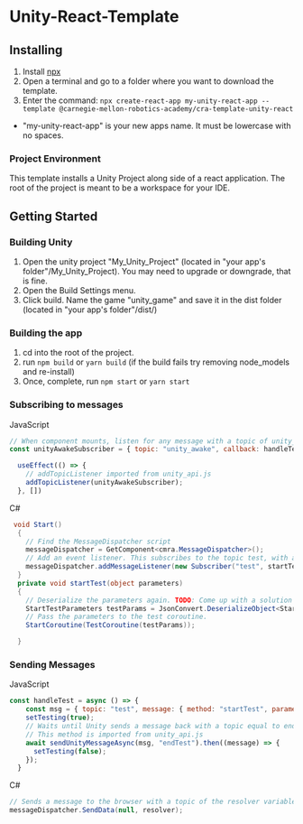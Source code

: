 # Unity-React-Template

## Installing
1) Install [npx](https://www.npmjs.com/package/npx) 
2) Open a terminal and go to a folder where you want to download the template.
3) Enter the command: `npx create-react-app my-unity-react-app --template @carnegie-mellon-robotics-academy/cra-template-unity-react`
* "my-unity-react-app" is your new apps name. It must be lowercase with no spaces.

### Project Environment
This template installs a Unity Project along side of a react application. The root of the project is meant to be a workspace for your IDE.

## Getting Started
### Building Unity
1) Open the unity project "My_Unity_Project" (located in "your app's folder"/My_Unity_Project). You may need to upgrade or downgrade, that is fine.
2) Open the Build Settings menu.
3) Click build. Name the game "unity_game" and save it in the dist folder (located in "your app's folder"/dist/)
### Building the app
1) cd into the root of the project.
2) run `npm build` or `yarn build`  (if the build fails try removing node_models and re-install)
3) Once, complete, run `npm start` or `yarn start`

### Subscribing to messages
JavaScript
```javascript
// When component mounts, listen for any message with a topic of unity_awake
const unityAwakeSubscriber = { topic: "unity_awake", callback: handleTestMessage }

  useEffect(() => {
    // addTopicListener imported from unity_api.js
    addTopicListener(unityAwakeSubscriber);
  }, [])
``` 
C#
```c#
 void Start()
  {
    // Find the MessageDispatcher script
    messageDispatcher = GetComponent<cmra.MessageDispatcher>();
    // Add an event listener. This subscribes to the topic test, with a method name of startTest which is also a function below.
    messageDispatcher.addMessageListener(new Subscriber("test", startTest));
  }
  private void startTest(object parameters)
  {
    // Deserialize the parameters again. TODO: Come up with a solution around having to do this. Simply casting did not work out. 
    StartTestParameters testParams = JsonConvert.DeserializeObject<StartTestParameters>(parameters.ToString());
    // Pass the parameters to the test coroutine.
    StartCoroutine(TestCoroutine(testParams));

  }
```

### Sending Messages
JavaScript
```javascript
const handleTest = async () => {
    const msg = { topic: "test", message: { method: "startTest", parameters: { i_testTime: 3, resolver: "endTest" } } }
    setTesting(true);
    // Waits until Unity sends a message back with a topic equal to endTest.
    // This method is imported from unity_api.js
    await sendUnityMessageAsync(msg, "endTest").then((message) => {
      setTesting(false);
    });
  }
```
C#
```c#
// Sends a message to the browser with a topic of the resolver variable. This message does not need to send an object as parameters. "messageDispatcher" is assined on start.
messageDispatcher.SendData(null, resolver);
```
